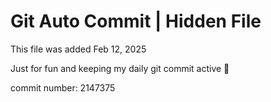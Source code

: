 # Git Auto Commit | Hidden File

This file was added Feb 12, 2025

Just for fun and keeping my daily git commit active 🤪

commit number: 2147375
